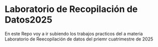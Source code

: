 # Laboratorio de Recopilación de Datos2025

En este Repo voy a ir subiendo los trabajos practicos del a materia Laboratorio de Reecopilación de datos del priemr cuatrimestre de 2025 
